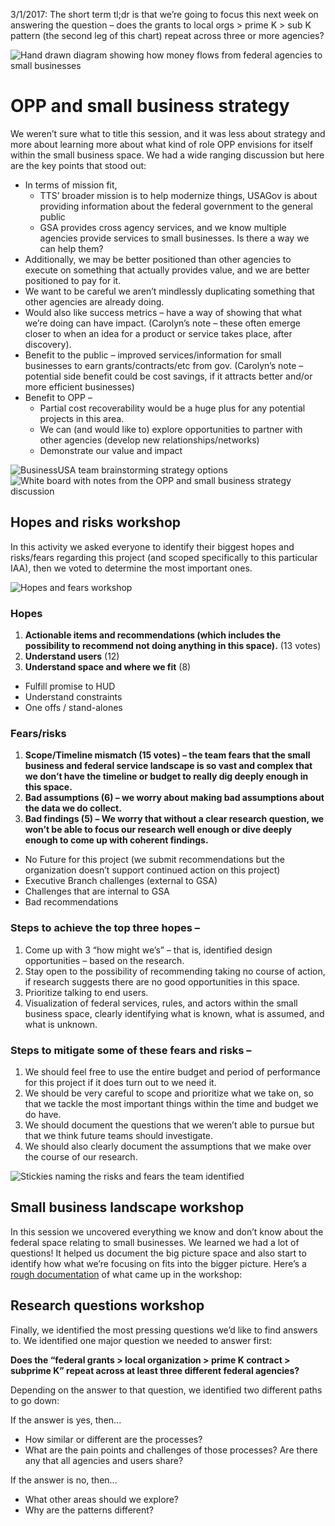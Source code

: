 3/1/2017: The short term tl;dr is that we’re going to focus this next week on answering the question – does the grants to local orgs > prime K > sub K pattern (the second leg of this chart) repeat across three or more agencies? 

![Hand drawn diagram showing how money flows from federal agencies to small businesses](img/Contract-to-grant-diagram.png) 

# OPP and small business strategy

We weren’t sure what to title this session, and it was less about strategy and more about learning more about what kind of role OPP envisions for itself within the small business space. We had a wide ranging discussion but here are the key points that stood out: 

- In terms of mission fit, 
  - TTS’ broader mission is to help modernize things, USAGov is about providing information about the federal government to the general public
  - GSA provides cross agency services, and we know multiple agencies provide services to small businesses. Is there a way we can help them? 
- Additionally, we may be better positioned than other agencies to execute on something that actually provides value, and we are better positioned to pay for it. 
- We want to be careful we aren’t mindlessly duplicating something that other agencies are already doing. 
- Would also like success metrics – have a way of showing that what we’re doing can have impact. (Carolyn’s note – these often emerge closer to when an idea for a product or service takes place, after discovery). 
- Benefit to the public – improved services/information for small businesses to earn grants/contracts/etc from gov. (Carolyn’s note – potential side benefit could be cost savings, if it attracts better and/or more efficient businesses) 
- Benefit to OPP – 
  - Partial cost recoverability would be a huge plus for any potential projects in this area. 
  - We can (and would like to) explore opportunities to partner with other agencies (develop new relationships/networks) 
  - Demonstrate our value and impact

![BusinessUSA team brainstorming strategy options](https://github.com/18F/OPP-BusinessUSA-research/blob/working/grants-to-contracts-diagram-5.jpg) 
![White board with notes from the OPP and small business strategy discussion](https://github.com/18F/OPP-BusinessUSA-research/blob/working/opp-and-sb-strategy-2.jpg) 

## Hopes and risks workshop

In this activity we asked everyone to identify their biggest hopes and risks/fears regarding this project (and scoped specifically to this particular IAA), then we voted to determine the most important ones. 

![Hopes and fears workshop](https://github.com/18F/OPP-BusinessUSA-research/blob/working/Hopes-and-fears-8.JPG) 

### Hopes

1. **Actionable items and recommendations (which includes the possibility to recommend not doing anything in this space).** (13 votes) 
2. **Understand users** (12) 
3. **Understand space and where we fit** (8)
- Fulfill promise to HUD
- Understand constraints
- One offs / stand-alones

### Fears/risks
1. **Scope/Timeline mismatch (15 votes) – the team fears that the small business and federal service landscape is so vast and complex that we don’t have the timeline or budget to really dig deeply enough in this space.** 
3. **Bad assumptions (6) – we worry about making bad assumptions about the data we do collect.** 
2. **Bad findings (5) – We worry that without a clear research question, we won’t be able to focus our research well enough or dive deeply enough to come up with coherent findings.** 
- No Future for this project (we submit recommendations but the organization doesn’t support continued action on this project)
- Executive Branch challenges (external to GSA) 
- Challenges that are internal to GSA 
- Bad recommendations

### Steps to achieve the top three hopes – 
1. Come up with 3 “how might we’s” – that is, identified design opportunities – based on the research. 
2. Stay open to the possibility of recommending taking no course of action, if research suggests there are no good opportunities in this space. 
3. Prioritize talking to end users. 
4. Visualization of federal services, rules, and actors within the small business space, clearly identifying what is known, what is assumed, and what is unknown. 

### Steps to mitigate some of these fears and risks – 
1. We should feel free to use the entire budget and period of performance for this project if it does turn out to we need it. 
2. We should be very careful to scope and prioritize what we take on, so that we tackle the most important things within the time and budget we do have. 
3. We should document the questions that we weren’t able to pursue but that we think future teams should investigate. 
4. We should also clearly document the assumptions that we make over the course of our research. 

![Stickies naming the risks and fears the team identified](https://github.com/18F/OPP-BusinessUSA-research/blob/working/Hopes-and-fears-risks.JPG) 

## Small business landscape workshop

In this session we uncovered everything we know and don’t know about the federal space relating to small businesses. We learned we had a lot of questions! It helped us document the big picture space and also start to identify how what we’re focusing on fits into the bigger picture. Here’s a [rough documentation](https://docs.google.com/spreadsheets/d/1YnU1qJKzAE1m_CoDdwDCCCq3Tie4e37B8h9PAjRDMMQ/edit#gid=0) of what came up in the workshop: 

## Research questions workshop

Finally, we identified the most pressing questions we’d like to find answers to. We identified one major question we needed to answer first: 

**Does the “federal grants > local organization > prime K contract > subprime K” repeat across at least three different federal agencies?**

Depending on the answer to that question, we identified two different paths to go down: 

If the answer is yes, then...
- How similar or different are the processes? 
- What are the pain points and challenges of those processes? Are there any that all agencies and users share?

If the answer is no, then... 
- What other areas should we explore? 
- Why are the patterns different?
